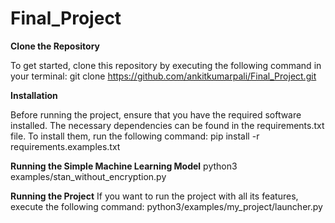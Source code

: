 # Final_Project

**Clone the Repository**

To get started, clone this repository by executing the following command in your terminal:
  git clone https://github.com/ankitkumarpali/Final_Project.git

**Installation**

Before running the project, ensure that you have the required software installed. The necessary dependencies can be found in the requirements.txt file. To install them, run the following command:
   pip install -r requirements.examples.txt

**Running the Simple Machine Learning Model**
   python3 examples/stan_without_encryption.py

**Running the Project**
If you want to run the project with all its features, execute the following command:
   python3/examples/my_project/launcher.py
